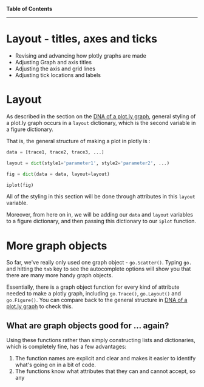 **Table of Contents**
<!-- toc -->
---

# Layout - titles, axes and ticks

* Revising and advancing how plotly graphs are made
* Adjusting Graph and axis titles
* Adjusting the axis and grid lines
* Adjusting tick locations and labels

<!--sec data-title="Summary" data-id="s1" data-show=true data-collapse=false ces-->

<!--endsec-->


# Layout

As described in the section on the [DNA of a plot.ly graph](./dna_of_a_plotly_graph.md), general styling of a plot.ly graph occurs in a ```layout``` dictionary, which is the second variable in a figure dictionary.

That is, the general structure of making a plot in plotly is :

```python
data = [trace1, trace2, trace3, ...]

layout = dict(style1='parameter1', style2='parameter2', ...)

fig = dict(data = data, layout=layout)

iplot(fig)
```

All of the styling in this section will be done through attributes in this ```layout``` variable.

Moreover, from here on in, we will be adding our ```data``` and ```layout``` variables to a figure dictionary, and then passing this dictionary to our ```iplot``` function.


# More graph objects

So far, we've really only used one graph object - ```go.Scatter()```.  Typing ```go.``` and hitting the ```tab``` key to see the autocomplete options will show you that there are many more handy graph objects.

Essentially, there is a graph object function for every kind of attribute needed to make a plotly graph, including ```go.Trace()```, ```go.Layout()``` and ```go.Figure()```.  You can compare back to the general structure in [DNA of a plot.ly graph](./dna_of_a_plotly_graph.md) to check this.

## What are graph objects good for ... again?

Using these functions rather than simply constructing lists and dictionaries, which is completely fine, has a few advantages:

1. The function names are explicit and clear and makes it easier to identify what's going on in a bit of code.
2. The functions know what attributes that they can and cannot accept, so any 


